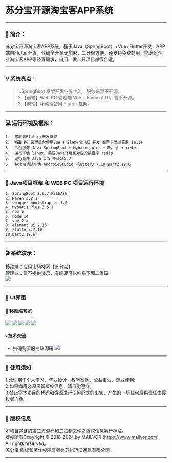 
# 苏分宝开源淘宝客APP系统


---

### 📖 简介：

苏分宝开源淘宝客APP系统，基于Java（SpringBoot）+Vue+Flutter开发，APP端由Flutter开发，代码全开源无加密，二开很方便，还支持免费商用，能满足企业淘宝客APP等经营需求，自用、做二开项目都很合适。


---

### 💡 系统亮点：
>1.SpringBoot 框架开发业界主流，服务端暂不开源。  <br>
>2.【前端】Web PC 管理端 Vue + Element UI，暂不开源。<br>
>3.【前端】移动端使用 Flutter 框架。<br>

---

### 💻 运行环境及框架：
~~~
1.	移动端Flutter开发框架
2.	WEB PC 管理后台使用Vue + Element UI 开发 兼容主流浏览器 ie11+
3.	后台服务 Java SpringBoot + Mybatis-plus + Mysql + redis
4.	运行环境 linux, 需要Java环境和对应的数据库 redis
5.	运行条件 Java 1.8 Mysql5.7
6.	移动端调试环境 AndroidStudio Flutter3.7.10 Dart2.19.6
~~~
---

### 🔧 Java项目框架 和 WEB PC 项目运行环境
~~~
1. SpringBoot 2.6.7.RELEASE
2. Maven 3.8.1
3. swagger-bootstrap-ui 1.0
4. Mybatis Plus 3.5.1
5. npm 6
6. node 14
7. vue 2.x
8. element ui 2.13
9. Flutter3.7.10
10.Dart2.19.6
~~~

---

### 🎬 系统演示：
移动端：应用市场搜索【苏分宝】<br>
管理端：暂不提供演示，有需要可以扫描下面二维码<br>
![](demoimages/qr.jpg)

---

### 💟 UI界面

#### 📱 移动端预览
![](demoimages/1.png)
![](demoimages/2.png)
![](demoimages/3.png)
![](demoimages/4.png)
![](demoimages/5.png)


#### 📞 技术交流
* 扫码购买服务端源码
![](demoimages/qr.jpg)

---

### 🔔 使用须知
1.允许用于个人学习、毕业设计、教学案例、公益事业、商业使用;<br>
2.如果商用必须保留版权信息，请自觉遵守;<br>
3.禁止将本项目的代码和资源进行任何形式的出售，产生的一切任何后果责任由侵权者自负。<br>

---
### 🪪 版权信息
本项目包含的第三方源码和二进制文件之版权信息另行标注。<br>
版权所有Copyright © 2018-2024 by MAILVOR (https://www.mailvor.com)<br>
All rights reserved。<br>
苏分宝 商标和著作权所有者为苏州迈沃通信有限公司。<br>

---
